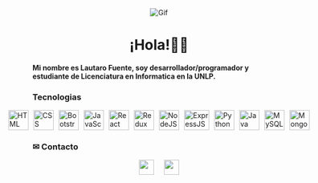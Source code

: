 <div align="center">
  <img src="https://i.kym-cdn.com/photos/images/original/001/315/787/15c.gif" alt="Gif">
</div>

<h1 align="center">¡Hola!👋🦊</h1>

<h4>Mi nombre es Lautaro Fuente, soy desarrollador/programador y estudiante de Licenciatura en Informatica en la UNLP. </h4>

### Tecnologias
<div style="display: flex; justify-content: center; align-items: center; gap:10px;"> 
  <img src="https://cdn-icons-png.flaticon.com/128/5968/5968267.png" alt="HTML" width="40" height="40">
  <img src="https://cdn-icons-png.flaticon.com/128/5968/5968242.png" alt="CSS" width="40" height="40">
  <img src="https://cdn-icons-png.freepik.com/256/9082/9082991.png?ga=GA1.1.1079707069.1715596692&semt=ais_hybrid" alt="Bootstrap" width="40" height="40">
  <img src="https://cdn-icons-png.flaticon.com/128/5968/5968292.png" alt="JavaScript" width="40" height="40">
  <img src="https://cdn-icons-png.freepik.com/256/13065/13065981.png?ga=GA1.1.1079707069.1715596692&semt=ais_hybrid" alt="React" width="40" height="40">
  <img src="https://img.icons8.com/?size=48&id=jD-fJzVguBmw&format=png" alt="Redux" width="40" height="40">
  <img src="https://cdn-icons-png.flaticon.com/128/919/919825.png" alt="NodeJS" width="40" height="40">
  <img src="https://img.icons8.com/?size=80&id=9Gfx4Dfxl0JK&format=png" alt="ExpressJS" width="50" height="40">
  <img src="https://cdn-icons-png.flaticon.com/128/919/919852.png" alt="Python" width="40" height="40">
  <img src="https://cdn-icons-png.flaticon.com/128/226/226777.png" alt="Java" width="40" height="40">
  <img src="https://cdn-icons-png.flaticon.com/128/15474/15474209.png" alt="MySQL" width="40" height="40">
  <img src="https://img.icons8.com/?size=48&id=bosfpvRzNOG8&format=png" alt="MongoDB" width="40" height="40">
</div>

### ✉ Contacto
<div style="display: flex; justify-content: center; align-items: center; gap:20px;"> 
  <a href="https://www.linkedin.com/in/lautaro-fuente-868b752ba/" target="_blank"><img src="https://cdn-icons-png.flaticon.com/128/174/174857.png" width="30" height="30"></a>
  <a href="mailto:lautaro.fuente@yahoo.com" target="_blank"><img src="https://cdn-icons-png.flaticon.com/128/6788/6788206.png" width="30" height="30"></a>
</div>
